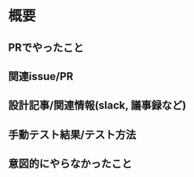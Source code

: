# 概要


## PRでやったこと


## 関連issue/PR


## 設計記事/関連情報(slack, 議事録など)
 

## 手動テスト結果/テスト方法


## 意図的にやらなかったこと


